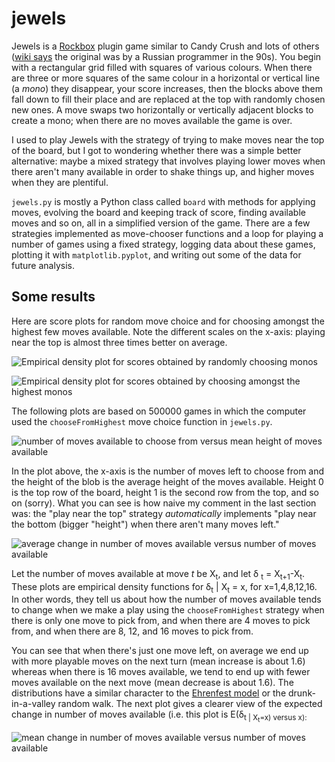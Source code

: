 # jewels
Jewels is a [Rockbox](https://www.rockbox.org) plugin game similar to
Candy Crush and lots of others ([wiki says](https://en.wikipedia.org/wiki/Shariki) the original was by a Russian programmer in the 90s). You begin with a rectangular grid filled with
squares of various colours.  When there are three or more squares of the
same colour in a horizontal or vertical line (a *mono*) they disappear, your score
increases, then the blocks above them fall down to fill their place and are
replaced at the top with randomly chosen new ones.  A move swaps two horizontally or
vertically adjacent blocks to create a mono; when there are no moves
available
the game is over.

I used to play Jewels with the strategy of trying to make moves near the
top of the board, but I got to wondering whether there was a simple
better alternative: maybe a mixed strategy that involves playing lower
moves when there aren't many available in order to shake things up, and
higher moves when they are plentiful.

`jewels.py` is mostly a Python class called `board` with methods for
applying moves, evolving the board and keeping track of score, finding
available moves and so on, all in a simplified version of the game.
There are a few strategies implemented as move-chooser functions and a
loop for playing a number of games using a fixed strategy, logging data
about these games, plotting it with `matplotlib.pyplot`, and writing out some of the data for
future analysis.

## Some results

Here are score plots for random move choice and for choosing amongst the
highest few moves available.  Note the different scales on the x-axis:
playing near the top is almost three times better on average.

![Empirical density plot for scores obtained by randomly choosing monos](https://raw.githubusercontent.com/silverfish707/jewels/master/randomchoices.svg?sanitize=true)

![Empirical density plot for scores obtained by choosing amongst the highest monos](https://raw.githubusercontent.com/silverfish707/jewels/master/chooseFromHighest.svg?sanitize=true)

The following plots are based on 500000 games in which the computer
used the `chooseFromHighest` move choice function in `jewels.py`.

![number of moves available to choose from versus mean height of moves
available](https://raw.githubusercontent.com/silverfish7070/jewels/master/heightMovesAvailByPosn.svg?sanitize=true)

In the plot above, the x-axis is the number of moves left to choose from
and the height of the blob is the average height of the moves available.
Height 0 is the top row of the board, height 1 is the second row from
the top, and so on (sorry).  What you can see is how naive my comment
in the last section was: the "play near the top" strategy *automatically* implements
"play near the bottom (bigger "height") when there aren't many moves left."

![average change in number of moves available versus number of moves available](https://raw.githubusercontent.com/silverfish7070/jewels/master/move_deltas_by_position.svg?sanitize=true)

Let the number of moves available at move *t* be X<sub>t</sub>, and let
&delta; <sub>t</sub> = X<sub>t+1</sub>-X<sub>t</sub>. These plots are empirical density functions
for &delta;<sub>t</sub> | X<sub>t</sub> = x, for x=1,4,8,12,16.  In other words, they
tell us about how the number of moves available tends to change when we
make a play using the `chooseFromHighest` strategy when there is only one move to pick from, and when there are 4
moves to pick from, and when there are 8, 12, and 16 moves to pick from.

You can see that when there's just one move
left, on average we end up with more playable moves on the next turn
(mean increase is about 1.6) whereas when there is 16 moves available,
we tend to end up with fewer moves available on the next move (mean
decrease is about 1.6). The distributions have a similar character to
the [Ehrenfest model](https://en.wikipedia.org/wiki/Ehrenfest_model) or
the drunk-in-a-valley random walk.  The next plot gives a clearer view
of the expected change in number of moves available (i.e. this plot is E(&delta;<sub>t |
X<sub>t</sub>=x) versus x):

![mean change in number of moves available versus number of moves
available](https://raw.githubusercontent.com/silverfish7070/jewels/master/position_vs_expected_jump.svg?sanitize=true)

